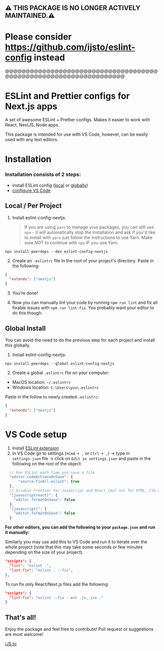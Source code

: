 ## ⚠️ THIS PACKAGE IS NO LONGER ACTIVELY MAINTAINED.⚠️
# Please consider https://github.com/ijsto/eslint-config instead


@@@@@@@@@@@@@@@@@@@@@@@@@@@@@@@@@@@@@@@@@@@@@@@@@@@@@@@@@@@@@@@@@@


# ESLint and Prettier configs for Next.js apps

A set of awesome ESLint + Prettier configs.
Makes it easier to work with React, NextJS, Node apps.

This package is intended for use with VS Code, however, can be easily used with any text editors.

# Installation

### Installation consists of 2 steps:
 - install ESLint config ([local](#local--per-project) or [globally](#global-install))
 - [configure VS Code](#vs-code-setup)

## Local / Per Project

1. Install eslint-config-nextjs:
   > If you are using `yarn` to manage your packages, you can still use `npx` - it will automatically stop the installation and ask if you'd like to install with `yarn` just follow the instructions to use Yarn.
   > Make sure NOT to continue with `npx` IF you use Yarn.

```
npx install-peerdeps --dev eslint-config-nextjs
```

2. Create an `.eslintrc` file in the root of your project's directory. Paste in the following:

```json
{
  "extends": ["nextjs"]
}
```

3. You're done!

4. Now you can manually lint your code by running `npm run lint` and fix all fixable issues with `npm run lint:fix`. You probably want your editor to do this though.

## Global Install

You can avoid the need to do the previous step for each project and install this globally.

1. Install eslint-config-nextjs:

```
npx install-peerdeps --global eslint-config-nextjs
```

2. Create a global `.eslintrc` file on your computer:

- MacOS location: `~/.eslintrc`
- Windows location: `C:\Users\you\.eslintrc`

Paste in the follow to newly created `.eslintrc`:

```json
{
  "extends": ["nextjs"]
}
```

# VS Code setup

1. Install [ESLint extension](https://marketplace.visualstudio.com/items?itemName=dbaeumer.vscode-eslint)
2. In VS Code go to settings (`⌘Cmd + ,` or `Ctrl + ,`) → type in `settings.json` file → click on `Edit in settings.json` and paste in the following on the root of the object:

```js
  // Run ESLint each time you save a file
  "editor.codeActionsOnSave": {
      "source.fixAll.eslint": true
  },
  // Disable Prettier for JavaScript and React (but not for HTML, CSS or others in future)
  "[javascriptreact]": {
    "editor.formatOnSave": false
  },
  "[javascript]": {
    "editor.formatOnSave": false
  }
```

**For other editors, you can add the following to your `package.json` and run it manually:**

Similarly you may use add this to VS Code and run it to iterate over the whole project (note that this may take some seconds or few minutes depending on the size of your project).

```json
"scripts": {
  "lint": "eslint .",
  "lint:fix": "eslint . --fix",
},
```

To run fix only React/Next.js files add the following:

```json
"scripts": {
  "lint:fix": "eslint --fix --ext .js,.jsx ."
}
```

## That's all!

Enjoy the package and feel free to contribute! Pull request or suggestions are most welcome!

[iJS.to](https://ijs.to)
